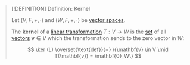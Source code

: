 >[!DEFINITION] Definition: Kernel
>
>Let $(V, F, +, \cdot)$ and $(W, F, +, \cdot)$ be [vector spaces](../Vector%20Spaces/Vector%20Space.md).
>
>The **kernel** of a [linear transformation](Linear%20Transformation.md) $T: V \to W$ is the [set](../../../Set%20Theory/Sets.md) of all [vectors](../Vector%20Spaces/Vector.md) $\mathbf{v} \in V$ which the transformation sends to the zero vector in $W$:
>
>$$
>\ker (L) \overset{\text{def}}{=} \{\mathbf{v} \in V \mid T(\mathbf{v}) = \mathbf{0}_W\}
>$$
>